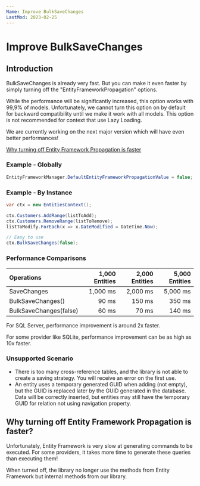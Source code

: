 ```yaml
---
Name: Improve BulkSaveChanges
LastMod: 2023-02-25
---
```


# Improve BulkSaveChanges

## Introduction
BulkSaveChanges is already very fast. But you can make it even faster by simply turning off the "EntityFrameworkPropagation" options.

While the performance will be significantly increased, this option works with  99,9% of models. Unfortunately, we cannot turn this option on by default for backward compatibility until we make it work with all models. This option is not recommended for context that use Lazy Loading.

We are currently working on the next major version which will have even better performances!

[Why turning off Entity Framework Propagation is faster](#why-turning-off-entity-framework-propagation-is-faster)

### Example - Globally

```csharp
EntityFrameworkManager.DefaultEntityFrameworkPropagationValue = false;
```

### Example - By Instance

```csharp
var ctx = new EntitiesContext();

ctx.Customers.AddRange(listToAdd);
ctx.Customers.RemoveRange(listToRemove);
listToModify.ForEach(x => x.DateModified = DateTime.Now);

// Easy to use
ctx.BulkSaveChanges(false);
```

### Performance Comparisons

| Operations      | 1,000 Entities | 2,000 Entities | 5,000 Entities |
| :-------------- | -------------: | -------------: | -------------: |
| SaveChanges            | 1,000 ms       | 2,000 ms       | 5,000 ms       |
| BulkSaveChanges()      | 90 ms          | 150 ms         | 350 ms         |
| BulkSaveChanges(false) | 60 ms          | 70 ms          | 140 ms         |

For SQL Server, performance improvement is around 2x faster.

For some provider like SQLite, performance improvement can be as high as 10x faster.

### Unsupported Scenario

- There is too many cross-reference tables, and the library is not able to create a saving strategy. You will receive an error on the first use.
- An entity uses a temporary generated GUID when adding (not empty), but the GUID is replaced later by the GUID generated in the database. Data will be correctly inserted, but entities may still have the temporary GUID for relation not using navigation property.

## Why turning off Entity Framework Propagation is faster?
Unfortunately, Entity Framework is very slow at generating commands to be executed. For some providers, it takes more time to generate these queries than executing them!

When turned off, the library no longer use the methods from Entity Framework but internal methods from our library.
